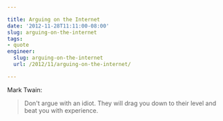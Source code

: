 ```yaml
---

title: Arguing on the Internet
date: '2012-11-28T11:11:00-08:00'
slug: arguing-on-the-internet
tags:
- quote
engineer:
  slug: arguing-on-the-internet
  url: /2012/11/arguing-on-the-internet/

---
```


Mark Twain:

> Don't argue with an idiot. They will drag you down to their level and beat you with experience.

